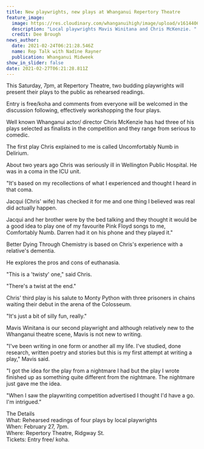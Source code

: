 ```yaml
---
title: New playwrights, new plays at Whanganui Repertory Theatre
feature_image:
  image: https://res.cloudinary.com/whanganuihigh/image/upload/v1614406935/News/Chris_McKenzie_midweek_24.2.21.jpg
  description: "Local playwrights Mavis Winitana and Chris McKenzie. "
  credit: Dee Brough
news_author:
  date: 2021-02-24T06:21:28.546Z
  name: Rep Talk with Nadine Rayner
  publication: Whanganui Midweek
show_in_slider: false
date: 2021-02-27T06:21:28.811Z
---
```

This Saturday, 7pm, at Repertory Theatre, two budding playwrights will present their plays to the public as rehearsed readings. 

Entry is free/koha and comments from everyone will be welcomed in the discussion following, effectively workshopping the four plays.

Well known Whanganui actor/ director Chris McKenzie has had three of his plays selected as finalists in the competition and they range from serious to comedic.

The first play Chris explained to me is called Uncomfortably Numb in Delirium.

About two years ago Chris was seriously ill in Wellington Public Hospital. He was in a coma in the ICU unit.

"It's based on my recollections of what I experienced and thought I heard in that coma.

Jacqui (Chris' wife) has checked it for me and one thing I believed was real did actually happen.

Jacqui and her brother were by the bed talking and they thought it would be a good idea to play one of my favourite Pink Floyd songs to me, Comfortably Numb. Darren had it on his phone and they played it."

Better Dying Through Chemistry is based on Chris's experience with a relative's dementia. 

He explores the pros and cons of euthanasia. 

"This is a 'twisty' one," said Chris. 

"There's a twist at the end."

Chris' third play is his salute to Monty Python with three prisoners in chains waiting their debut in the arena of the Colosseum. 

"It's just a bit of silly fun, really."

Mavis Winitana is our second playwright and although relatively new to the Whanganui theatre scene, Mavis is not new to writing.

"I've been writing in one form or another all my life. I've studied, done research, written poetry and stories but this is my first attempt at writing a play," Mavis said.

"I got the idea for the play from a nightmare I had but the play I wrote finished up as something quite different from the nightmare. The nightmare just gave me the idea.

"When I saw the playwriting competition advertised I thought I'd have a go. I'm intrigued."

The Details  
What: Rehearsed readings of four plays by local playwrights  
When: February 27, 7pm.  
Where: Repertory Theatre, Ridgway St.  
Tickets: Entry free/ koha.